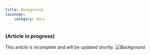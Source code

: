 ```yaml
---
title: Background
taxonomy:
    category: docs
---
```


### (Article in progress)
This article is incomplete and will be updated shortly.
<img src="http://www.joomlabamboo.com/blog/user/pages/02.template-news/meet-buildr/background.jpg" alt="Background" />